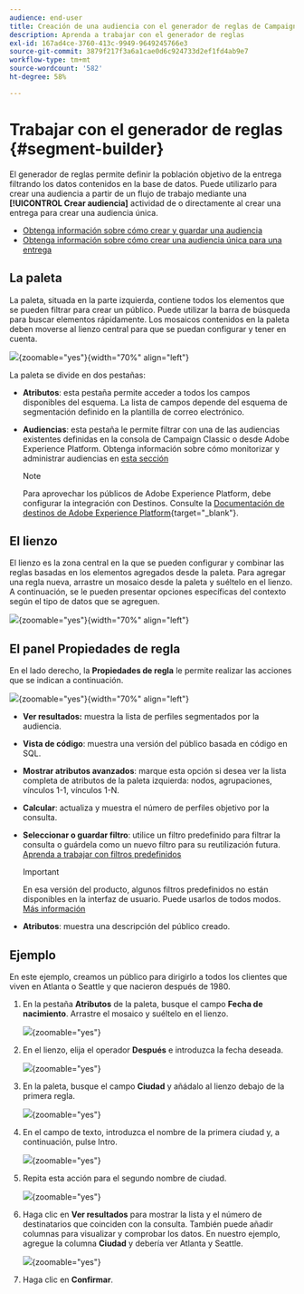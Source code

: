 ```yaml
---
audience: end-user
title: Creación de una audiencia con el generador de reglas de Campaign
description: Aprenda a trabajar con el generador de reglas
exl-id: 167ad4ce-3760-413c-9949-9649245766e3
source-git-commit: 3879f217f3a6a1cae0d6c924733d2ef1fd4ab9e7
workflow-type: tm+mt
source-wordcount: '582'
ht-degree: 58%

---
```


# Trabajar con el generador de reglas {#segment-builder}

El generador de reglas permite definir la población objetivo de la entrega filtrando los datos contenidos en la base de datos. Puede utilizarlo para crear una audiencia a partir de un flujo de trabajo mediante una **[!UICONTROL Crear audiencia]** actividad de o directamente al crear una entrega para crear una audiencia única.

* [Obtenga información sobre cómo crear y guardar una audiencia](create-audience.md)
* [Obtenga información sobre cómo crear una audiencia única para una entrega](one-time-audience.md)

## La paleta

La paleta, situada en la parte izquierda, contiene todos los elementos que se pueden filtrar para crear un público. Puede utilizar la barra de búsqueda para buscar elementos rápidamente. Los mosaicos contenidos en la paleta deben moverse al lienzo central para que se puedan configurar y tener en cuenta.

![](assets/segment-builder2.png){zoomable=&quot;yes&quot;}{width="70%" align="left"}

La paleta se divide en dos pestañas:

* **Atributos**: esta pestaña permite acceder a todos los campos disponibles del esquema. La lista de campos depende del esquema de segmentación definido en la plantilla de correo electrónico.

* **Audiencias**: esta pestaña le permite filtrar con una de las audiencias existentes definidas en la consola de Campaign Classic o desde Adobe Experience Platform. Obtenga información sobre cómo monitorizar y administrar audiencias en [esta sección](manage-audience.md)

  >[!NOTE]
  >
  >Para aprovechar los públicos de Adobe Experience Platform, debe configurar la integración con Destinos. Consulte la [Documentación de destinos de Adobe Experience Platform](https://experienceleague.adobe.com/docs/experience-platform/destinations/home.html?lang=es){target="_blank"}.

## El lienzo

El lienzo es la zona central en la que se pueden configurar y combinar las reglas basadas en los elementos agregados desde la paleta. Para agregar una regla nueva, arrastre un mosaico desde la paleta y suéltelo en el lienzo. A continuación, se le pueden presentar opciones específicas del contexto según el tipo de datos que se agreguen.

![](assets/segment-builder4.png){zoomable=&quot;yes&quot;}{width="70%" align="left"}

## El panel Propiedades de regla

En el lado derecho, la **Propiedades de regla** le permite realizar las acciones que se indican a continuación.

![](assets/segment-builder5.png){zoomable=&quot;yes&quot;}{width="70%" align="left"}

* **Ver resultados:** muestra la lista de perfiles segmentados por la audiencia.
* **Vista de código**: muestra una versión del público basada en código en SQL.
* **Mostrar atributos avanzados**: marque esta opción si desea ver la lista completa de atributos de la paleta izquierda: nodos, agrupaciones, vínculos 1-1, vínculos 1-N.
* **Calcular**: actualiza y muestra el número de perfiles objetivo por la consulta.
* **Seleccionar o guardar filtro**: utilice un filtro predefinido para filtrar la consulta o guárdela como un nuevo filtro para su reutilización futura. [Aprenda a trabajar con filtros predefinidos](../get-started/predefined-filters.md)

  >[!IMPORTANT]
  >
  >En esa versión del producto, algunos filtros predefinidos no están disponibles en la interfaz de usuario. Puede usarlos de todos modos. [Más información](../get-started/guardrails.md#predefined-filters-filters-guardrails-limitations)

* **Atributos**: muestra una descripción del público creado.

## Ejemplo

En este ejemplo, creamos un público para dirigirlo a todos los clientes que viven en Atlanta o Seattle y que nacieron después de 1980.

1. En la pestaña **Atributos** de la paleta, busque el campo **Fecha de nacimiento**. Arrastre el mosaico y suéltelo en el lienzo.

   ![](assets/segment-builder6.png){zoomable=&quot;yes&quot;}

1. En el lienzo, elija el operador **Después** e introduzca la fecha deseada.

   ![](assets/segment-builder7.png){zoomable=&quot;yes&quot;}

1. En la paleta, busque el campo **Ciudad** y añádalo al lienzo debajo de la primera regla.

   ![](assets/segment-builder8.png){zoomable=&quot;yes&quot;}

1. En el campo de texto, introduzca el nombre de la primera ciudad y, a continuación, pulse Intro.

   ![](assets/segment-builder9.png){zoomable=&quot;yes&quot;}

1. Repita esta acción para el segundo nombre de ciudad.

   ![](assets/segment-builder10.png){zoomable=&quot;yes&quot;}

1. Haga clic en **Ver resultados** para mostrar la lista y el número de destinatarios que coinciden con la consulta. También puede añadir columnas para visualizar y comprobar los datos. En nuestro ejemplo, agregue la columna **Ciudad** y debería ver Atlanta y Seattle.

   ![](assets/segment-builder11.png){zoomable=&quot;yes&quot;}

1. Haga clic en **Confirmar**.